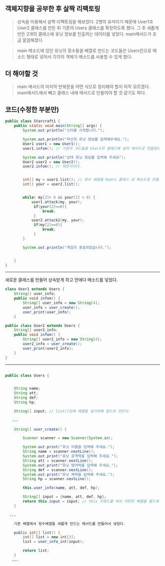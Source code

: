 ## 객체지향을 공부한 후 살짝 리팩토링
> 상속을 이용해서 살짝 리팩토링을 해보았다. 2명의 유저이기 때문에 User1과 User2 클래스를 만든 뒤 기존의 Users 클래스를 확장하도록 했다. 그 후 새롭게 만든 2개의 클래스에 유닛 정보를 인출하는 데이터를 넣었다. main메서드가 조금 깔끔해졌다.

> main 메소드에 있던 유닛의 정수들을 배열로 만드는 코드들은 Users안으로 메소드 형태로 넣어서
각각의 객체가 메소드를 사용할 수 있게 했다.

## 더 해야할 것
> main 메서드의 마지막 반복문을 어떤 식으로 정리해야 할지 아직 모르겠다. main메서드에서 빼고 클래스 내에 메서드로 만들어야 할 것 같기도 하다. 


## 코드(수정한 부분만)
```java
public class Starcraft1 {
    public static void main(String[] args) {
        System.out.println("스타를 시작합니다.");

        System.out.println("자신의 유닛 정보를 입력해주세요.");
        User1 user1 = new User1();
        user1.infom(); // 기존의 코드들을 User1의 클래스에 넣어 메서드로 만들었다.

        System.out.println("상대 유닛 정보를 입력해 주세요");
        User2 user2 = new User2();
        user2.infom(); // 마찬가지다.


        int[] my = user1.list(); // 정수 배열을 Users 클래스 내 메소드로 만들게 해서 각 객체들이 쓸 수 있게 했다.
        int[] your = user2.list();


        while( my[2]> 0 && your[2] > 0) {
            user1.attack(my, your);
             if(your[2]==0){
                 break;
             }
            user2.attack2(my, your);
             if(my[2]==0){
                 break;
             }
        }

        System.out.println("게임이 종료되었습니다.");


    }
}
```
--------------
새로운 클래스를 만들어 상속받게 하고 안에다 메소드를 넣었다.
```java
class User1 extends Users { 
    String[] user_info;
    public void infom() {
        String[] user_info = new String[4];
        user_info = user_create();
        user_print(user_info);
    }
```

```java
public class User2 extends Users {
    String[] user2_info;
    public void infom() {
        String[] user2_info = new String[4];
        user2_info = user_create();
        user_print(user2_info);
    }
}
```
----------
```java

public class Users {


    String name;
    String att;
    String def;
    String hp;

    String[] input; // list()안에 배열을 넣기위해 필드로 만든다.

   ...
    
    String[] user_create() {

        Scanner scanner = new Scanner(System.in);

        System.out.print("유닛 이름을 입력해 주세요.");
        String name = scanner.nextLine();
        System.out.print("유닛 공격력을 입력해 주세요.");
        String att = scanner.nextLine();
        System.out.print("유닛 방어력을 입력해 주세요.");
        String def = scanner.nextLine();
        System.out.print("유닛 체력을 입력해 주세요.");
        String hp = scanner.nextLine();

        this.user_info(name, att, def, hp);

        String[] input = {name, att, def, hp};
        return this.input = input; // this 키워드를 써서 리턴된 배열을 필드에 할당한다.
    }

  ...

    기존 배열에서 정수배열을 새롭게 만드는 메서드를 만들어서 넣었다.

    public int[] list() {
        int[] list = new int[3];
        list = user_info_int(input);

        return list;
    }
   ...
